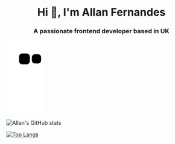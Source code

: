 <h1 align="center">Hi 👋, I'm Allan Fernandes</h1>
<h3 align="center">A passionate frontend developer based in UK</h3>

![Snake animation](https://github.com/allanmosesfernandes/allanmosesfernandes/blob/output/github-contribution-grid-snake.svg)

![Allan's GitHub stats](https://github-readme-stats.vercel.app/api?username=allanmosesfernandes&show_icons=true&theme=radical)

[![Top Langs](https://github-readme-stats.vercel.app/api/top-langs/?username=allanmosesfernandes&layout=donut-vertical)](https://github.com/allanmosesfernandes/github-readme-stats)
